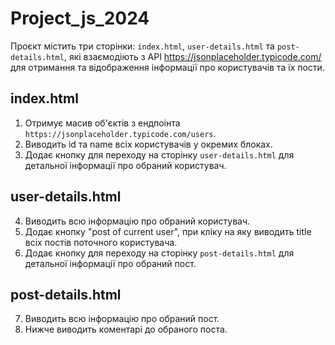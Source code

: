 # Project_js_2024
Проєкт містить три сторінки: `index.html`, `user-details.html` та `post-details.html`, які взаємодіють з API https://jsonplaceholder.typicode.com/ для отримання та відображення інформації про користувачів та їх пости.

## index.html
1. Отримує масив об'єктів з ендпоінта `https://jsonplaceholder.typicode.com/users`.
2. Виводить id та name всіх користувачів у окремих блоках.
3. Додає кнопку для переходу на сторінку `user-details.html` для детальної інформації про обраний користувач.

## user-details.html
4. Виводить всю інформацію про обраний користувач.
5. Додає кнопку "post of current user", при кліку на яку виводить title всіх постів поточного користувача.
6. Додає кнопку для переходу на сторінку `post-details.html` для детальної інформації про обраний пост.

## post-details.html
7. Виводить всю інформацію про обраний пост.
8. Нижче виводить коментарі до обраного поста.
